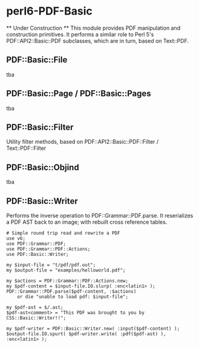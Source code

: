 perl6-PDF-Basic
===============

** Under Construction ** This module provides PDF manipulation and construction primitives. It performs a similar role to Perl 5's PDF::API2::Basic::PDF subclasses, which are in turn, based on Text::PDF.

## PDF::Basic::File

tba

## PDF::Basic::Page / PDF::Basic::Pages

tba

## PDF::Basic::Filter

Utility filter methods, based on PDF::API2::Basic::PDF::Filter / Text::PDF::Filter

## PDF::Basic::Objind

tba

## PDF::Basic::Writer

Performs the inverse operation to PDF::Grammar::PDF.parse. It reserializes a PDF AST back to an image;
with rebuilt cross reference tables.

```
# Simple round trip read and rewrite a PDF
use v6;
use PDF::Grammar::PDF;
use PDF::Grammar::PDF::Actions;
use PDF::Basic::Writer;

my $input-file = "t/pdf/pdf.out";
my $output-file = "examples/helloworld.pdf";

my $actions = PDF::Grammar::PDF::Actions.new;
my $pdf-content = $input-file.IO.slurp( :enc<latin1> );
PDF::Grammar::PDF.parse($pdf-content, :$actions)
    or die "unable to load pdf: $input-file";

my $pdf-ast = $/.ast;
$pdf-ast<comment> = "This PDF was brought to you by CSS::Basic::Writer!!";

my $pdf-writer = PDF::Basic::Writer.new( :input($pdf-content) );
$output-file.IO.spurt( $pdf-writer.write( :pdf($pdf-ast) ), :enc<latin1> );
```
